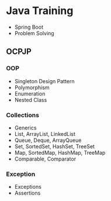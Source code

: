 # Java Training

- Spring Boot
- Problem Solving

## OCPJP

### OOP
- Singleton Design Pattern
- Polymorphism
- Enumeration
- Nested Class

### Collections
- Generics
- List, ArrayList, LinkedList
- Queue, Deque, ArrayQueue
- Set, SortedSet, HashSet, TreeSet
- Map, SortedMap, HashMap, TreeMap
- Comparable, Comparator

### Exception
- Exceptions
- Assertions